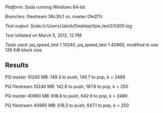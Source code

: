 *Platform*: Soda running Windows 64-bit

*Branches*: filestream 36c3fc1 vs. master 0fe2f7c

*Test output*: Soda:/c/Users/Jakob/Desktop/tpie_test2/0305.log

*Test initiated* on March 5, 2012, 12 PM

*Tests used*: pq_speed_test 1 10240, pq_speed_test 1 40960, modified to use 128
KiB block size

Results
-------

PQ master 10240 MB: 149.3 to push, 146.7 to pop, k = 2489

PQ filestream 10240 MB: 142.6 to push, 167.8 to pop, k = 250

PQ master 40960 MB: 618.8 to push, 642.9 to pop, k = 2489

PQ filestream 40960 MB: 618.5 to push, 647.1 to pop, k = 250
